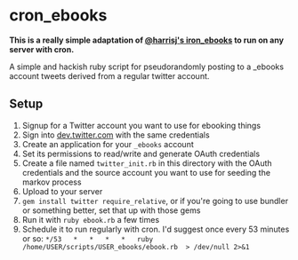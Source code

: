 # cron_ebooks

**This is a really simple adaptation of [@harrisj's iron_ebooks](https://github.com/harrisj/iron_ebooks) to run on any server with cron.**

A simple and hackish ruby script for pseudorandomly posting to a _ebooks account tweets derived from a regular twitter account.

## Setup

1. Signup for a Twitter account you want to use for ebooking things
2. Sign into [dev.twitter.com](https://dev.twitter.com) with the same credentials
3. Create an application for your `_ebooks` account
4. Set its permissions to read/write and generate OAuth credentials
5. Create a file named `twitter_init.rb` in this directory with the OAuth credentials and the source account you want to use for seeding the markov process
6. Upload to your server
7. `gem install twitter require_relative`, or if you're going to use bundler or something better, set that up with those gems
8. Run it with `ruby ebook.rb` a few times
9. Schedule it to run regularly with cron. I'd suggest once every 53 minutes or so: `*/53   *   *   *   *   ruby /home/USER/scripts/USER_ebooks/ebook.rb  > /dev/null 2>&1`
